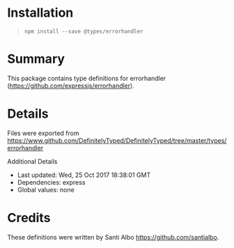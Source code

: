 # Installation
> `npm install --save @types/errorhandler`

# Summary
This package contains type definitions for errorhandler (https://github.com/expressjs/errorhandler).

# Details
Files were exported from https://www.github.com/DefinitelyTyped/DefinitelyTyped/tree/master/types/errorhandler

Additional Details
 * Last updated: Wed, 25 Oct 2017 18:38:01 GMT
 * Dependencies: express
 * Global values: none

# Credits
These definitions were written by Santi Albo <https://github.com/santialbo>.
